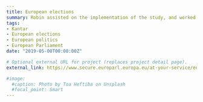 ```yaml
---
title: European elections
summary: Robin assisted on the implementation of the study, and worked on the reporting and presentation of data.
tags:
- Kantar
- European elections
- European politics
- European Parliament
date: "2019-05-00T00:00:00Z"

# Optional external URL for project (replaces project detail page).
external_link: https://www.secure.europarl.europa.eu/at-your-service/en/be-heard/eurobarometer/plenary-insights-april-2019

#image:
  #caption: Photo by Toa Heftiba on Unsplash
  #focal_point: Smart
---
```

